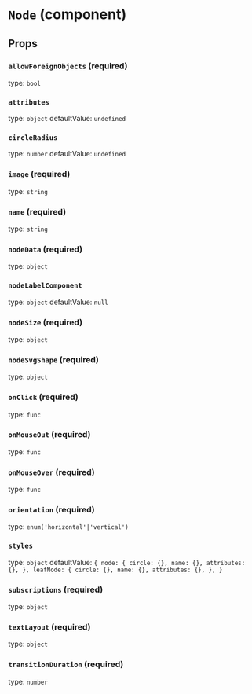 `Node` (component)
==================



Props
-----

### `allowForeignObjects` (required)

type: `bool`


### `attributes`

type: `object`
defaultValue: `undefined`


### `circleRadius`

type: `number`
defaultValue: `undefined`


### `image` (required)

type: `string`


### `name` (required)

type: `string`


### `nodeData` (required)

type: `object`


### `nodeLabelComponent`

type: `object`
defaultValue: `null`


### `nodeSize` (required)

type: `object`


### `nodeSvgShape` (required)

type: `object`


### `onClick` (required)

type: `func`


### `onMouseOut` (required)

type: `func`


### `onMouseOver` (required)

type: `func`


### `orientation` (required)

type: `enum('horizontal'|'vertical')`


### `styles`

type: `object`
defaultValue: `{
  node: {
    circle: {},
    name: {},
    attributes: {},
  },
  leafNode: {
    circle: {},
    name: {},
    attributes: {},
  },
}`


### `subscriptions` (required)

type: `object`


### `textLayout` (required)

type: `object`


### `transitionDuration` (required)

type: `number`

